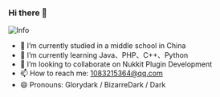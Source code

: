 ### Hi there 👋
![Info](https://github-readme-stats.vercel.app/api?username=glorydark&show_icons=true&theme=dracula)
- 🔭 I’m currently studied in a middle school in China
- 🌱 I’m currently learning Java、PHP、C++、Python
- 👯 I’m looking to collaborate on Nukkit Plugin Development
- 📫 How to reach me: 1083215364@qq.com
- 😄 Pronouns: Glorydark / BizarreDark / Dark
